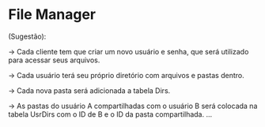 # File Manager
(Sugestão):

-> Cada cliente tem que criar um novo usuário e senha, que será utilizado para acessar seus arquivos.

-> Cada usuário terá seu próprio diretório com arquivos e pastas dentro.

-> Cada nova pasta será adicionada a tabela Dirs.

-> As pastas do usuário A compartilhadas com o usuário B será colocada na tabela UsrDirs com o ID de B e o ID da pasta compartilhada.
...
